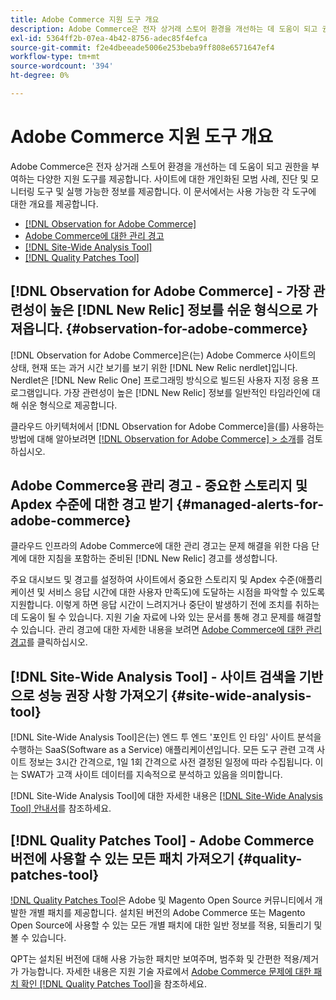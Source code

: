 ```yaml
---
title: Adobe Commerce 지원 도구 개요
description: Adobe Commerce은 전자 상거래 스토어 환경을 개선하는 데 도움이 되고 권한을 부여하는 다양한 지원 도구를 제공합니다.
exl-id: 5364ff2b-07ea-4b42-8756-adec85f4efca
source-git-commit: f2e4dbeeade5006e253beba9ff808e6571647ef4
workflow-type: tm+mt
source-wordcount: '394'
ht-degree: 0%

---
```


# Adobe Commerce 지원 도구 개요

Adobe Commerce은 전자 상거래 스토어 환경을 개선하는 데 도움이 되고 권한을 부여하는 다양한 지원 도구를 제공합니다.
사이트에 대한 개인화된 모범 사례, 진단 및 모니터링 도구 및 실행 가능한 정보를 제공합니다.
이 문서에서는 사용 가능한 각 도구에 대한 개요를 제공합니다.

* [[!DNL Observation for Adobe Commerce]](#observation-for-adobe-commerce)
* [Adobe Commerce에 대한 관리 경고](#managed-alerts-for-adobe-commerce)
* [[!DNL Site-Wide Analysis Tool]](#site-wide-analysis-tool)
* [[!DNL Quality Patches Tool]](#quality-patches-tool)

## [!DNL Observation for Adobe Commerce] - 가장 관련성이 높은 [!DNL New Relic] 정보를 쉬운 형식으로 가져옵니다. {#observation-for-adobe-commerce}

[!DNL Observation for Adobe Commerce]은(는) Adobe Commerce 사이트의 상태, 현재 또는 과거 시간 보기를 보기 위한 [!DNL New Relic nerdlet]입니다. Nerdlet은 [!DNL New Relic One] 프로그래밍 방식으로 빌드된 사용자 지정 응용 프로그램입니다. 가장 관련성이 높은 [!DNL New Relic] 정보를 일반적인 타임라인에 대해 쉬운 형식으로 제공합니다.

클라우드 아키텍처에서 [!DNL Observation for Adobe Commerce]을(를) 사용하는 방법에 대해 알아보려면 [[!DNL Observation for Adobe Commerce] > 소개](https://experienceleague.adobe.com/docs/commerce-operations/tools/observation-for-adobe-commerce/intro.html)를 검토하십시오.

## Adobe Commerce용 관리 경고 - 중요한 스토리지 및 Apdex 수준에 대한 경고 받기  {#managed-alerts-for-adobe-commerce}

클라우드 인프라의 Adobe Commerce에 대한 관리 경고는 문제 해결을 위한 다음 단계에 대한 지침을 포함하는 준비된 [!DNL New Relic] 경고를 생성합니다.

주요 대시보드 및 경고를 설정하여 사이트에서 중요한 스토리지 및 Apdex 수준(애플리케이션 및 서비스 응답 시간에 대한 사용자 만족도)에 도달하는 시점을 파악할 수 있도록 지원합니다. 이렇게 하면 응답 시간이 느려지거나 중단이 발생하기 전에 조치를 취하는 데 도움이 될 수 있습니다. 지원 기술 자료에 나와 있는 문서를 통해 경고 문제를 해결할 수 있습니다. 관리 경고에 대한 자세한 내용을 보려면 [Adobe Commerce에 대한 관리 경고](/help/support-tools/managed-alerts-for-adobe-commerce/managed-alerts-for-magento-commerce.md)를 클릭하십시오.


## [!DNL Site-Wide Analysis Tool] - 사이트 검색을 기반으로 성능 권장 사항 가져오기 {#site-wide-analysis-tool}

[!DNL Site-Wide Analysis Tool]은(는) 엔드 투 엔드 &#39;포인트 인 타임&#39; 사이트 분석을 수행하는 SaaS(Software as a Service) 애플리케이션입니다. 모든 도구 관련 고객 사이트 정보는 3시간 간격으로, 1일 1회 간격으로 사전 결정된 일정에 따라 수집됩니다. 이는 SWAT가 고객 사이트 데이터를 지속적으로 분석하고 있음을 의미합니다.

[!DNL Site-Wide Analysis Tool]에 대한 자세한 내용은 [[!DNL Site-Wide Analysis Tool] 안내서](https://experienceleague.adobe.com/docs/commerce-operations/tools/site-wide-analysis-tool/intro.html)를 참조하세요.

## [!DNL Quality Patches Tool] - Adobe Commerce 버전에 사용할 수 있는 모든 패치 가져오기 {#quality-patches-tool}

[!DNL Quality Patches Tool](QPT)은 Adobe 및 Magento Open Source 커뮤니티에서 개발한 개별 패치를 제공합니다. 설치된 버전의 Adobe Commerce 또는 Magento Open Source에 사용할 수 있는 모든 개별 패치에 대한 일반 정보를 적용, 되돌리기 및 볼 수 있습니다.

QPT는 설치된 버전에 대해 사용 가능한 패치만 보여주며, 범주화 및 간편한 적용/제거가 가능합니다. 자세한 내용은 지원 기술 자료에서 [Adobe Commerce 문제에 대한 패치 확인 [!DNL Quality Patches Tool]](/help/support-tools/patches-available-in-qpt-tool/check-patch-for-magento-issue-with-magento-quality-patches.md)을 참조하세요.
